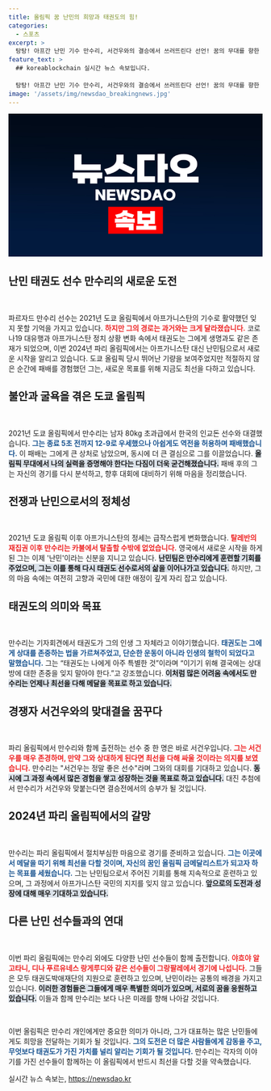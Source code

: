 ```yaml
---
title: 올림픽 꿈 난민의 희망과 태권도의 힘!
categories:
  - 스포츠
excerpt: >
  탕탕! 아프간 난민 기수 만수리, 서건우와의 결승에서 쓰러뜨린다 선언! 꿈의 무대를 향한 결단과 강한 의지가 돋보인다. 도전의 연속 속 그가 그리는 올림픽 메달의 비밀은?
feature_text: >
  ## koreablockchain 실시간 뉴스 속보입니다.

  탕탕! 아프간 난민 기수 만수리, 서건우와의 결승에서 쓰러뜨린다 선언! 꿈의 무대를 향한 결단과 강한 의지가 돋보인다. 도전의 연속 속 그가 그리는 올림픽 메달의 비밀은?
image: '/assets/img/newsdao_breakingnews.jpg'
---
```


<p><img src="/assets/img/newsdao_breakingnews.jpg" alt="koreablockchain 속보" /></p>

<h2 data-ke-size="size26">난민 태권도 선수 만수리의 새로운 도전</h2>

<p data-ke-size="size16">&nbsp;</p>

<p>파르자드 만수리 선수는 2021년 도쿄 올림픽에서 아프가니스탄의 기수로 활약했던 잊지 못할 기억을 가지고 있습니다. <b><span style="color: #ee2323;">하지만 그의 경로는 과거와는 크게 달라졌습니다.</span></b> 코로나19 대유행과 아프가니스탄 정치 상황 변화 속에서 태권도는 그에게 생명과도 같은 존재가 되었으며, 이번 2024년 파리 올림픽에서는 아프가니스탄 대신 난민팀으로서 새로운 시작을 알리고 있습니다. 도쿄 올림픽 당시 뛰어난 기량을 보여주었지만 적절하지 않은 순간에 패배를 경험했던 그는, 새로운 목표를 위해 지금도 최선을 다하고 있습니다.</p>

<h2 data-ke-size="size26">불안과 굴욕을 겪은 도쿄 올림픽</h2>

<p data-ke-size="size16">&nbsp;</p>

<p>2021년 도쿄 올림픽에서 만수리는 남자 80kg 초과급에서 한국의 인교돈 선수와 대결했습니다. <b><span style="color: #1a5490;">그는 종료 5초 전까지 12-9로 우세했으나 아쉽게도 역전을 허용하며 패배했습니다.</span></b> 이 패배는 그에게 큰 상처로 남았으며, 동시에 더 큰 결심으로 그를 이끌었습니다. <b><span style="background-color: #21538527;">올림픽 무대에서 나의 실력을 증명해야 한다는 다짐이 더욱 굳건해졌습니다.</span></b> 패배 후의 그는 자신의 경기를 다시 분석하고, 향후 대회에 대비하기 위해 마음을 정리했습니다.</p>

<h2 data-ke-size="size26">전쟁과 난민으로서의 정체성</h2>

<p data-ke-size="size16">&nbsp;</p>

<p>2021년 도쿄 올림픽 이후 아프가니스탄의 정세는 급작스럽게 변화했습니다. <b><span style="color: #ee2323;">탈레반의 재집권 이후 만수리는 카불에서 탈출할 수밖에 없었습니다.</span></b> 영국에서 새로운 시작을 하게 된 그는 이제 '난민'이라는 신분을 지니고 있습니다. <b><span style="background-color: #21538527;">난민팀은 만수리에게 훈련할 기회를 주었으며, 그는 이를 통해 다시 태권도 선수로서의 삶을 이어나가고 있습니다.</span></b> 하지만, 그의 마음 속에는 여전히 고향과 국민에 대한 애정이 깊게 자리 잡고 있습니다.</p>

<h2 data-ke-size="size26">태권도의 의미와 목표</h2>

<p data-ke-size="size16">&nbsp;</p>

<p>만수리는 기자회견에서 태권도가 그의 인생 그 자체라고 이야기했습니다. <b><span style="color: #1a5490;">태권도는 그에게 상대를 존중하는 법을 가르쳐주었고, 단순한 운동이 아니라 인생의 철학이 되었다고 말했습니다.</span></b> 그는 “태권도는 나에게 아주 특별한 것”이라며 “이기기 위해 결국에는 상대방에 대한 존중을 잊지 말아야 한다.”고 강조했습니다. <b><span style="background-color: #21538527;">이처럼 많은 어려움 속에서도 만수리는 언제나 최선을 다해 메달을 목표로 하고 있습니다.</span></b></p>

<h2 data-ke-size="size26">경쟁자 서건우와의 맞대결을 꿈꾸다</h2>

<p data-ke-size="size16">&nbsp;</p>

<p>파리 올림픽에서 만수리와 함께 출전하는 선수 중 한 명은 바로 서건우입니다. <b><span style="color: #ee2323;">그는 서건우를 매우 존경하며, 만약 그와 상대하게 된다면 최선을 다해 싸울 것이라는 의지를 보였습니다.</span></b> 만수리는 "서건우는 정말 좋은 선수"라며 그와의 대회를 기대하고 있습니다. <b><span style="background-color: #21538527;">동시에 그 과정 속에서 많은 경험을 쌓고 성장하는 것을 목표로 하고 있습니다.</span></b> 대진 추첨에서 만수리가 서건우와 맞붙는다면 결승전에서의 승부가 될 것입니다.</p>

<h2 data-ke-size="size26">2024년 파리 올림픽에서의 갈망</h2>

<p data-ke-size="size16">&nbsp;</p>

<p>만수리는 파리 올림픽에서 절치부심한 마음으로 경기를 준비하고 있습니다. <b><span style="color: #1a5490;">그는 이곳에서 메달을 따기 위해 최선을 다할 것이며, 자신의 꿈인 올림픽 금메달리스트가 되고자 하는 목표를 세웠습니다.</span></b> 그는 난민팀으로서 주어진 기회를 통해 지속적으로 훈련하고 있으며, 그 과정에서 아프가니스탄 국민의 지지를 잊지 않고 있습니다. <b><span style="background-color: #21538527;">앞으로의 도전과 성장에 대해 매우 기대하고 있습니다.</span></b></p>

<h2 data-ke-size="size26">다른 난민 선수들과의 연대</h2>

<p data-ke-size="size16">&nbsp;</p>

<p>이번 파리 올림픽에는 만수리 외에도 다양한 난민 선수들이 함께 출전합니다. <b><span style="color: #ee2323;">야흐야 알고타니, 디나 푸르유네스 랑게루디와 같은 선수들이 그랑팔레에서 경기에 나섭니다.</span></b> 그들은 모두 태권도박애재단의 지원으로 훈련하고 있으며, 난민이라는 공통의 배경을 가지고 있습니다. <b><span style="background-color: #21538527;">이러한 경험들은 그들에게 매우 특별한 의미가 있으며, 서로의 꿈을 응원하고 있습니다.</span></b> 이들과 함께 만수리는 보다 나은 미래를 향해 나아갈 것입니다.</p>

<p data-ke-size="size16">&nbsp;</p>

<p>이번 올림픽은 만수리 개인에게만 중요한 의미가 아니라, 그가 대표하는 많은 난민들에게도 희망을 전달하는 기회가 될 것입니다. <b><span style="color: #1a5490;">그의 도전은 더 많은 사람들에게 감동을 주고, 무엇보다 태권도가 가진 가치를 널리 알리는 기회가 될 것입니다.</span></b> 만수리는 각자의 이야기를 가진 선수들이 함께하는 이 올림픽에서 반드시 최선을 다할 것을 약속했습니다.</p>
실시간 뉴스 속보는, <a href="https://newsdao.kr" rel="dofollow">https://newsdao.kr</a>


